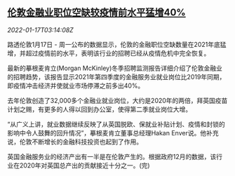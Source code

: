 <!--1642390263000-->
[伦敦金融业职位空缺较疫情前水平猛增40%](https://cn.reuters.com/article/london-fin-job-vacancy-0117-idCNKBS2JR06W)
------

<div><i>2022-01-17T03:14:08Z</i></div><p>路透伦敦1月17日 - 周一公布的数据显示，伦敦的金融职位空缺数量在2021年底猛增，并超过疫情前的水平，表明该行业的招聘已经从疫情危机中完全恢复。</p><p>最新的摹根麦肯立(Morgan McKinley)冬季招聘监测报告详细介绍了伦敦金融业的招聘趋势，该报告显示2021年第四季度的金融服务业就业岗位比2019年同期，即疫情冲击经济并使就业市场停滞之前多出40%。</p><p>去年伦敦创造了32,000多个金融业就业岗位，大约是2020年的两倍，拜英国疫苗计划之赐，有更多的人得以回到办公室，使得第二季就业岗位大增。</p><p>“从广义上讲，就业数据继续反映了从英国脱欧、保就业补贴计划、疫情和封锁的影响中令人鼓舞的回升情况”，摹根麦肯立董事总经理Hakan Enver说。他补充说，伦敦不断增长的金融科技投资也起到了作用。</p><p>英国金融服务业的经济产出有一半是在伦敦产生的。根据政府12月的数据，该行业在2020年对英国总产出的贡献接近十分之一。(完)</p>
